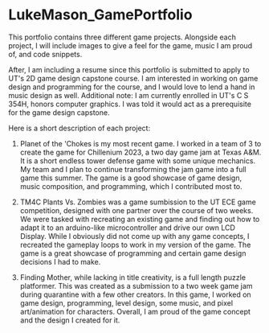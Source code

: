 # LukeMason_GamePortfolio

This portfolio contains three different game projects. Alongside each project, I will include images to give a feel for the game, music I am proud of, and code snippets.

After, I am including a resume since this portfolio is submitted to apply to UT's 2D game design capstone course.
I am interested in working on game design and programming for the course, and I would love to lend a hand in music design as well.
Additional note: I am currently enrolled in UT's C S 354H, honors computer graphics. I was told it would act as a prerequisite for the game design capstone.

Here is a short description of each project:

1)  Planet of the 'Chokes is my most recent game. I worked in a team of 3 to create the game for Chillenium 2023, a two day game jam at Texas A&M.
It is a short endless tower defense game with some unique mechanics. My team and I plan to continue transforming the jam game into a full game this summer.
The game is a good showcase of game design, music composition, and programming, which I contributed most to.

2)  TM4C Plants Vs. Zombies was a game sumbission to the UT ECE game competition, designed with one partner over the course of two weeks.
We were tasked with recreating an existing game and finding out how to adapt it to an arduino-like microcontroller and drive our own LCD Display.
While I obviously did not come up with any game concepts, I recreated the gameplay loops to work in my version of the game.
The game is a great showcase of programming and certain game design decisions I had to make.

3)  Finding Mother, while lacking in title creativity, is a full length puzzle platformer. 
This was created as a submission to a two week game jam during quarantine with a few other creators.
In this game, I worked on game design, programming, level design, some music, and pixel art/animation for characters.
Overall, I am proud of the game concept and the design I created for it.

